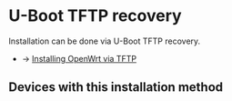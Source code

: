 # U-Boot TFTP recovery

Installation can be done via U-Boot TFTP recovery.

- → [Installing OpenWrt via TFTP](/docs/guide-user/installation/generic.flashing.tftp "docs:guide-user:installation:generic.flashing.tftp")

## Devices with this installation method
